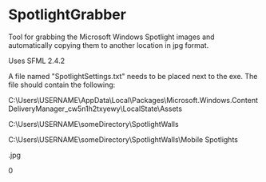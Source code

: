 # SpotlightGrabber
Tool for grabbing the Microsoft Windows Spotlight images and automatically copying them to another location in jpg format. 

Uses SFML 2.4.2 

A file named "SpotlightSettings.txt" needs to be placed next to the exe. The file should contain the following: 

C:\Users\USERNAME\AppData\Local\Packages\Microsoft.Windows.ContentDeliveryManager_cw5n1h2txyewy\LocalState\Assets

C:\Users\USERNAME\someDirectory\SpotlightWalls

C:\Users\USERNAME\someDirectory\SpotlightWalls\Mobile Spotlights

.jpg

0

